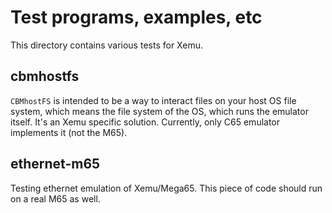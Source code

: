 # Test programs, examples, etc

This directory contains various tests for Xemu.

## cbmhostfs

`CBMhostFS` is intended to be a way to interact files on your host OS file
system, which means the file system of the OS, which runs the emulator itself.
It's an Xemu specific solution. Currently, only C65 emulator implements it
(not the M65).

## ethernet-m65

Testing ethernet emulation of Xemu/Mega65. This piece of code should run on
a real M65 as well.
